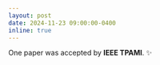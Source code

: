 ```yaml
---
layout: post
date: 2024-11-23 09:00:00-0400
inline: true
---
```


One paper was accepted by **IEEE TPAMI**. :sparkles:
